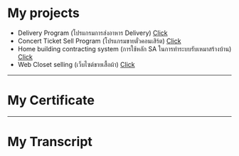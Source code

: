 # My projects
* Delivery Program (โปรแกรมการส่งอาหาร Delivery) [Click](Delivery.pdf)
* Concert Ticket Sell Program (โปรแกรมขายตั๋วคอนเสิร์ต) [Click](Concert_Ticket_Sell.pdf)
* Home building contracting system (การใช้หลัก SA ในการทำระบบรับเหมาสร้างบ้าน) [Click](830_ตั้งหวังเจ๊ง.pdf)
* Web Closet selling (เว็บไซต์ขายเสื้อผ้า) [Click](シャツ.pdf)
  
---

# My Certificate

---

# My Transcript


